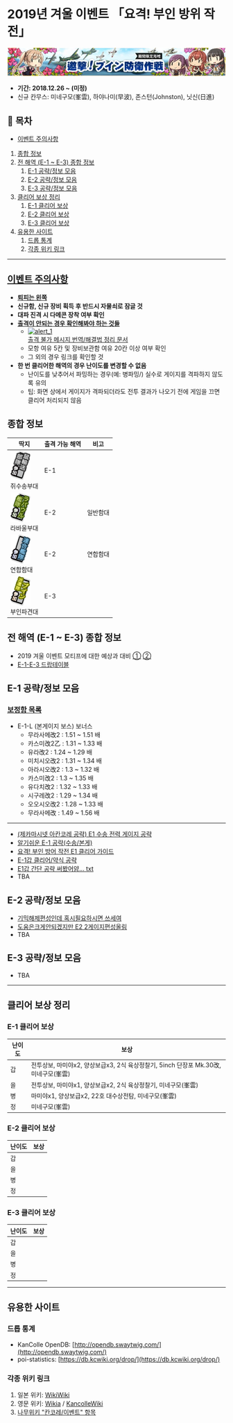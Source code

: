 # 2019년 겨울 이벤트 「요격! 부인 방위 작전」
![Winter 2019 Event Banner](../Assets/events/20181226/banner.jpg)

- **기간: 2018.12.26 ~ (미정)**
- 신규 칸무스: 미네구모(峯雲), 하야나미(早波), 존스턴(Johnston), 닛신(日進)

## 📃 목차
- [이벤트 주의사항](#이벤트-주의사항)
1. [종합 정보](#종합-정보)
2. [전 해역 (E-1 ~ E-3) 종합 정보](#전-해역-e-1--e-3-종합-정보)
   1. [E-1 공략/정보 모음](#e-1-공략정보-모음)
   2. [E-2 공략/정보 모음](#e-2-공략정보-모음)
   3. [E-3 공략/정보 모음](#e-3-공략정보-모음)
3. [클리어 보상 정리](#클리어-보상-정리)
   1. [E-1 클리어 보상](#e-1-클리어-보상)
   2. [E-2 클리어 보상](#e-2-클리어-보상)
   3. [E-3 클리어 보상](#e-3-클리어-보상)
4. [유용한 사이트](#유용한-사이트)
   1. [드롭 통계](#드롭-통계)
   2. [각종 위키 링크](#각종-위키-링크)

------------------------
## [**이벤트 주의사항**](http://gall.dcinside.com/kancolle/7474907)
  - [**퇴피는 왼쪽**](http://gall.dcinside.com/kancolle/4941142)
  - **신규함, 신규 장비 획득 후 반드시 자물쇠로 잠글 것**
  - **대파 진격 시 다메콘 장착 여부 확인**
  - [**출격이 안되는 경우 확인해봐야 하는 것들**](http://gall.dcinside.com/kancolle/6856985)
    - [![alert_1](http://203.104.209.183/kcs2/img/sally/alert/alert_1.png)<br>출격 불가 메시지 번역/해결법 정리 문서](../sortie_error.md)
    - 모항 여유 5칸 및 장비보관함 여유 20칸 이상 여부 확인
    - 그 외의 경우 링크를 확인할 것
  - **한 번 클리어한 해역의 경우 난이도를 변경할 수 없음**
    - 난이도를 낮추어서 파밍하는 경우(예: 병파밍/) 실수로 게이지를 격파하지 않도록 유의
    - 팁: 화면 상에서 게이지가 격파되더라도 전투 결과가 나오기 전에 게임을 끄면 클리어 처리되지 않음

## 종합 정보

| 딱지 | 출격 가능 해역 | 비고 |
| --- | ------------- | ---- |
| ![E-1](../Assets/events/20181226/e1.png)<br>쥐수송부대 | E-1 | |
| ![E-2 A](../Assets/events/20181226/e2-1.png)<br>라바울부대 | E-2 | 일반함대 |
| ![E-2 B](../Assets/events/20181226/e2-2.png)<br>연합함대 | E-2 | 연합함대 |
| ![E-3](../Assets/events/20181226/e3.png)<br>부인파견대 | E-3 | |

## 전 해역 (E-1 ~ E-3) 종합 정보
- 2019 겨울 이벤트 모티프에 대한 예상과 대비 [①](http://gall.dcinside.com/kancolle/7983686) [②](http://gall.dcinside.com/kancolle/7983692)
- [E-1-E-3 드랍테이블](http://gall.dcinside.com/kancolle/7992873)

## E-1 공략/정보 모음
### [보정함 목록](http://gall.dcinside.com/kancolle/7991164)
* E-1-L (본게이지 보스) 보너스
  - 무라사메改2 : 1.51 ~ 1.51 배
  - 카스미改2乙 : 1.31 ~ 1.33 배
  - 유라改2 : 1.24 ~ 1.29 배
  - 미치시오改2 : 1.31 ~ 1.34 배
  - 아라시오改2 : 1.3 ~ 1.32 배
  - 카스미改2 : 1.3 ~ 1.35 배
  - 유다치改2 : 1.32 ~ 1.33 배
  - 시구레改2 : 1.29 ~ 1.34 배
  - 오오시오改2 : 1.28 ~ 1.33 배
  - 무라사메改 : 1.49 ~ 1.56 배
----------------
- [(제카마시넷 아칸코레 공략) E1 수송 전력 게이지 공략](http://gall.dcinside.com/kancolle/7990888)
- [알기쉬운 E-1 공략(수송/본게)](http://gall.dcinside.com/kancolle/7992186)
- [요격! 부인 방어 작전 E1 클리어 가이드](http://gall.dcinside.com/kancolle/7992030)
- [E-1갑 클리어/약식 공략](http://gall.dcinside.com/kancolle/7991677)
- [E1갑 간단 공략 써봤어얌... txt](http://gall.dcinside.com/kancolle/7991656)
- TBA

## E-2 공략/정보 모음
- [기믹해제편성인데 혹시필요하시면 쓰세여](http://gall.dcinside.com/kancolle/7991219)
- [도움은크게안되겠지만 E2 2게이지편성올림](http://gall.dcinside.com/kancolle/7992129)
- TBA

## E-3 공략/정보 모음
- TBA

---------------------

## 클리어 보상 정리
### E-1 클리어 보상

| 난이도 | 보상 |
| --- | --- |
| 갑 | 전투상보, 마미야x2, 양상보급x3, 2식 육상정찰기, 5inch 단장포 Mk.30改, 미네구모(峯雲) |
| 을 | 전투상보, 마미야x1, 양상보급x2, 2식 육상정찰기, 미네구모(峯雲) |
| 병 | 마미야x1, 양상보급x2, 22호 대수상전탐, 미네구모(峯雲) |
| 정 | 미네구모(峯雲) |

### E-2 클리어 보상

| 난이도 | 보상 |
| --- | --- |
| 갑 |  |
| 을 |  |
| 병 |  |
| 정 |  |

### E-3 클리어 보상

| 난이도 | 보상 |
| --- | --- |
| 갑 |  |
| 을 |  |
| 병 |  |
| 정 |  |

---------------------
## 유용한 사이트

### 드롭 통계
- KanColle OpenDB: [http://opendb.swaytwig.com/](http://opendb.swaytwig.com/)
- poi-statistics: [https://db.kcwiki.org/drop/](https://db.kcwiki.org/drop/)

### 각종 위키 링크
1. 일본 위키: [WikiWiki](http://wikiwiki.jp/kancolle/)
2. 영문 위키: [Wikia](http://kancolle.wikia.com/wiki/Kancolle_Wiki) / [KancolleWiki](http://en.kancollewiki.net/wiki/Kancolle_Wiki)
3. [나무위키 "칸코레/이벤트" 항목](https://namu.wiki/w/칸코레/이벤트)

